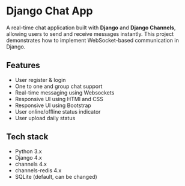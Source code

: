 
# Django Chat App

A real-time chat application built with **Django** and **Django Channels**, allowing users to send and receive messages instantly. This project demonstrates how to implement WebSocket-based communication in Django.


##  Features
- User register &  login
- One to one and group chat support
- Real-time messaging using Websockets 
- Responsive UI using HTMl and CSS
- Responsive UI using Bootstrap
- User online/offline status indicator
- User upload daily status

## Tech stack
- Python 3.x
- Django 4.x
- channels 4.x
- channels-redis 4.x
- SQLite (default, can be changed)

